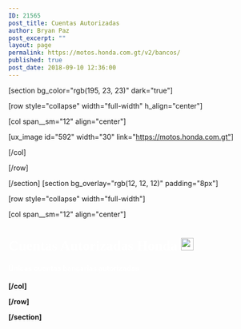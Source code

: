 ```yaml
---
ID: 21565
post_title: Cuentas Autorizadas
author: Bryan Paz
post_excerpt: ""
layout: page
permalink: https://motos.honda.com.gt/v2/bancos/
published: true
post_date: 2018-09-10 12:36:00
---
```

[section bg_color="rgb(195, 23, 23)" dark="true"]

[row style="collapse" width="full-width" h_align="center"]

[col span__sm="12" align="center"]

[ux_image id="592" width="30" link="https://motos.honda.com.gt"]


[/col]

[/row]

[/section]
[section bg_overlay="rgb(12, 12, 12)" padding="8px"]

[row style="collapse" width="full-width"]

[col span__sm="12" align="center"]

<h1 style="color:white; font-family:century gothic;">Cuentas Autorizadas Honda <img src="https://motos.honda.com.gt/v2/wp-content/uploads/2018/09/1495368559287.png" height="auto" width="25px"></h1><h4 style="color:white">Únicas cuentas bancarias autorizadas<h4>

[/col]

[/row]

[/section]